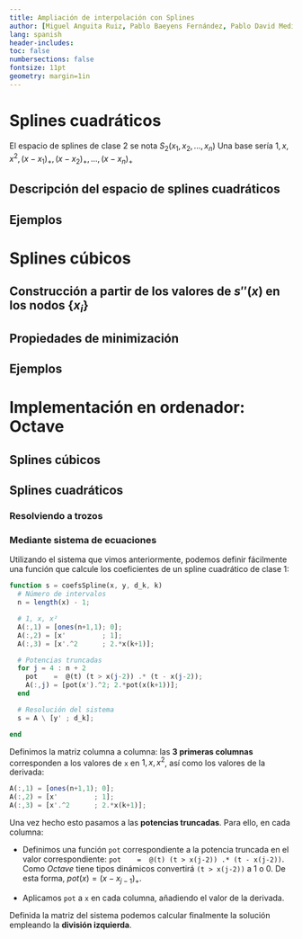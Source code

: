 ```yaml
---
title: Ampliación de interpolación con Splines
author: [Miguel Anguita Ruiz, Pablo Baeyens Fernández, Pablo David Medina Sánchez, Ruben Morales Pérez, Francisco Javier Morales Piqueras]
lang: spanish
header-includes:
toc: false
numbersections: false
fontsize: 11pt
geometry: margin=1in
---
```


# Splines cuadráticos

El espacio de splines de clase 2 se nota $S_2(x_1,x_2,...,x_n)$ Una base sería ${1,x,x^2,(x-x_1)_+,(x-x_2)_+,...,(x-x_n)_+}$

## Descripción del espacio de splines cuadráticos

## Ejemplos


# Splines cúbicos

## Construcción a partir de los valores de $s''(x)$ en los nodos $\{x_i\}$

## Propiedades de minimización

## Ejemplos

# Implementación en ordenador: Octave

## Splines cúbicos

## Splines cuadráticos

### Resolviendo a trozos

### Mediante sistema de ecuaciones

Utilizando el sistema que vimos anteriormente, podemos definir fácilmente una
función que calcule los coeficientes de un spline cuadrático de clase 1:

```octave
function s = coefsSpline(x, y, d_k, k)
  # Número de intervalos
  n = length(x) - 1;

  # 1, x, x²
  A(:,1) = [ones(n+1,1); 0];
  A(:,2) = [x'         ; 1];
  A(:,3) = [x'.^2      ; 2.*x(k+1)];

  # Potencias truncadas
  for j = 4 : n + 2
    pot    =  @(t) (t > x(j-2)) .* (t - x(j-2));
    A(:,j) = [pot(x').^2; 2.*pot(x(k+1))];
  end

  # Resolución del sistema
  s = A \ [y' ; d_k];

end
```

Definimos la matriz columna a columna: las **3 primeras columnas** corresponden a
los valores de `x` en $1, x, x^2$, así como los valores de la derivada:

```octave
A(:,1) = [ones(n+1,1); 0];
A(:,2) = [x'         ; 1];
A(:,3) = [x'.^2      ; 2.*x(k+1)];
```

Una vez hecho esto pasamos a las **potencias truncadas**. Para ello, en cada
columna:

- Definimos una función `pot` correspondiente a la potencia truncada en el valor
correspondiente: `pot    =  @(t) (t > x(j-2)) .* (t - x(j-2))`. Como *Octave*
tiene tipos dinámicos convertirá `(t > x(j-2))` a $1$ o $0$. De esta forma,
$pot(x) = (x - x_{j-1})_{+}$.

- Aplicamos `pot` a `x` en cada columna, añadiendo el valor de la derivada.

Definida la matriz del sistema podemos calcular finalmente la solución empleando
la **división izquierda**.
